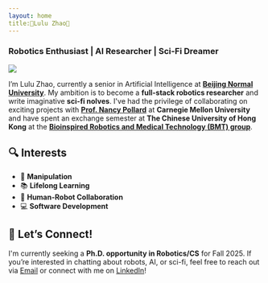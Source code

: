 ```yaml
---
layout: home
title:🌟Lulu Zhao🌟
---
```


### Robotics Enthusiast | AI Researcher | Sci-Fi Dreamer
![](https://lulubots.github.io/files/LuluBots.JPG)

I’m Lulu Zhao, currently a senior in Artificial Intelligence at **[Beijing Normal University](https://english.bnu.edu.cn/)**. My ambition is to become a **full-stack robotics researcher** and write imaginative **sci-fi nolves**. I've had the privilege of collaborating on exciting projects with **[Prof. Nancy Pollard](http://graphics.cs.cmu.edu/nsp/index.html)** at **Carnegie Mellon University** and have spent an exchange semester at **The Chinese University of Hong Kong** at the **[Bioinspired Robotics and Medical Technology (BMT) group](https://biomedirobotics.com/)**.


## 🔍 **Interests**  
- 🦾 **Manipulation**  
- 📚 **Lifelong Learning**  
- 🤖 **Human-Robot Collaboration**  
- 💻 **Software Development**


## 🎯 **Let’s Connect!**

I'm currently seeking a **Ph.D. opportunity in Robotics/CS** for Fall 2025. If you’re interested in chatting about robots, AI, or sci-fi, feel free to reach out via [Email](hgsdrzgsds@gmail.com) or connect with me on [LinkedIn](www.linkedin.com/in/lulubotszhao)!

